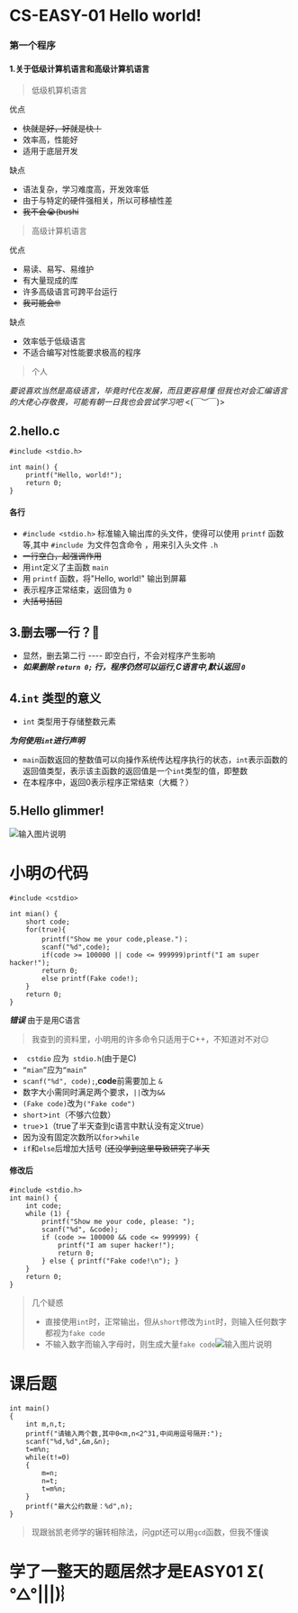 ﻿# CS-EASY-01 Hello world!
### 第一个程序

 #### 1.关于低级计算机语言和高级计算机语言

 

> 低级机算机语言

优点
* ~~快就是好，好就是快！~~
* 效率高，性能好
* 适用于底层开发

缺点

 - 语法复杂，学习难度高，开发效率低
 - 由于与特定的硬件强相关，所以可移植性差
 - ~~我不会:sob:(bushi~~

> 高级计算机语言

优点
* 易读、易写、易维护
* 有大量现成的库
* 许多高级语言可跨平台运行
* ~~我可能会🤓~~

缺点
* 效率低于低级语言
*  不适合编写对性能要求极高的程序

> 个人

*要说喜欢当然是高级语言，毕竟时代在发展，而且更容易懂
但我也对会汇编语言的大佬心存敬畏，可能有朝一日我也会尝试学习吧* <(￣︶￣)>

## 2.hello.c
```
#include <stdio.h>    

int main() {
    printf("Hello, world!");
    return 0;
}
```
#### 各行

 - `#include <stdio.h>` 标准输入输出库的头文件，使得可以使用 `printf` 函数等,其中 `#include `为文件包含命令 ，用来引入头文件 `.h`
 - ~~一行空白，起强调作用~~
 - 用`int`定义了主函数 `main`
 - 用 `printf` 函数，将"Hello, world!" 输出到屏幕
 - 表示程序正常结束，返回值为 `0`
 - ~~大括号括回~~
 
 ## 3.删去哪一行？🧐
 
 - 显然，删去第二行 ---- 即空白行，不会对程序产生影响
 - ***如果删除 `return 0;` 行，程序仍然可以运行,C语言中,默认返回 `0`***
## 4.`int` 类型的意义
 - `int` 类型用于存储整数元素
 
 ***为何使用`int`进行声明***
 - `main`函数返回的整数值可以向操作系统传达程序执行的状态，`int`表示函数的返回值类型，表示该主函数的返回值是一个`int`类型的值，即整数
 - 在本程序中，返回0表示程序正常结束（大概？）
## 5.Hello glimmer!
![输入图片说明](/imgs/2024-09-21/V86PO99wmN0BkAnG.png)

# 小明の代码

```
#include <cstdio>

int mian() {
    short code;
    for(true){
		printf("Show me your code,please.")；
        scanf("%d",code);
        if(code >= 100000 || code <= 999999)printf("I am super hacker!");
        return 0;
        else printf(Fake code!);
    }
    return 0;
}
```
***错误***
由于是用C语言

> 我查到的资料里，小明用的许多命令只适用于C++，不知道对不对😑

 - ` cstdio` 应为` stdio.h`(由于是C)
 - `“mian”`应为`“main”`
 - `scanf("%d", code);`,**code**前需要加上 `&`
 - 数字大小需同时满足两个要求，`||`改为`&&`
 - `(Fake code)`改为`("Fake code")`
 - `short`>`int`（不够六位数）
 - `true`>`1`（true了半天查到c语言中默认没有定义true）
 - 因为没有固定次数所以`for`>`while`
 - `if`和`else`后增加大括号          (~~还没学到这里导致研究了半天~~
#### 修改后
```
#include <stdio.h>
int main() {
    int code; 
    while (1) {
        printf("Show me your code, please: ");
        scanf("%d", &code);
        if (code >= 100000 && code <= 999999) {
            printf("I am super hacker!");
            return 0; 
        } else { printf("Fake code!\n"); }
    }
    return 0;
}
```

> 几个疑惑
> * 直接使用`int`时，正常输出，但从`short`修改为`int`时，则输入任何数字都视为`fake code`
> * 不输入数字而输入字母时，则生成大量`fake code`![输入图片说明](/imgs/2024-09-21/psDp13ZWfbnW3faG.png)
# 课后题
```#include <stdio.h>
int main()
{
    int m,n,t;
    printf("请输入两个数,其中0<m,n<2^31,中间用逗号隔开:");
    scanf("%d,%d",&m,&n);
    t=m%n;
    while(t!=0)
    {
        m=n;
        n=t;
        t=m%n;
    }
    printf("最大公约数是：%d",n);
}
```
> 现跟翁凯老师学的辗转相除法，问gpt还可以用`gcd`函数，但我不懂诶
# 学了一整天的题居然才是EASY01 Σ( °△°|||)︴
